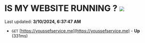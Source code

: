 # IS MY WEBSITE RUNNING ? [![](https://img.shields.io/static/v1?label=Sponsor&message=%E2%9D%A4&logo=GitHub&color=%23fe8e86)](https://github.com/sponsors/<username>)

Last updated: **3/10/2024, 6:37:47 AM**

- `GET` [https://youssefservice.me](https://youssefservice.me) - **Up** (331ms)
